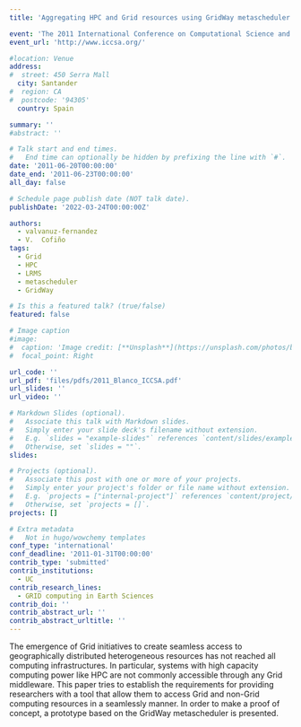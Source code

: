 ```yaml
---
title: 'Aggregating HPC and Grid resources using GridWay metascheduler'

event: 'The 2011 International Conference on Computational Science and Its Applications (ICCSA 2011)'
event_url: 'http://www.iccsa.org/'

#location: Venue
address:
#  street: 450 Serra Mall
  city: Santander
#  region: CA
#  postcode: '94305'
  country: Spain

summary: ''
#abstract: ''

# Talk start and end times.
#   End time can optionally be hidden by prefixing the line with `#`.
date: '2011-06-20T00:00:00'
date_end: '2011-06-23T00:00:00'
all_day: false

# Schedule page publish date (NOT talk date).
publishDate: '2022-03-24T00:00:00Z'

authors: 
  - valvanuz-fernandez
  - V.  Cofiño
tags: 
  - Grid
  - HPC
  - LRMS
  - metascheduler
  - GridWay

# Is this a featured talk? (true/false)
featured: false

# Image caption
#image:
#  caption: 'Image credit: [**Unsplash**](https://unsplash.com/photos/bzdhc5b3Bxs)'
#  focal_point: Right

url_code: ''
url_pdf: 'files/pdfs/2011_Blanco_ICCSA.pdf'
url_slides: ''
url_video: ''

# Markdown Slides (optional).
#   Associate this talk with Markdown slides.
#   Simply enter your slide deck's filename without extension.
#   E.g. `slides = "example-slides"` references `content/slides/example-slides.md`.
#   Otherwise, set `slides = ""`.
slides:

# Projects (optional).
#   Associate this post with one or more of your projects.
#   Simply enter your project's folder or file name without extension.
#   E.g. `projects = ["internal-project"]` references `content/project/deep-learning/index.md`.
#   Otherwise, set `projects = []`.
projects: []

# Extra metadata
#   Not in hugo/wowchemy templates
conf_type: 'international'
conf_deadline: '2011-01-31T00:00:00'
contrib_type: 'submitted'
contrib_institutions: 
  - UC
contrib_research_lines: 
  - GRID computing in Earth Sciences
contrib_doi: ''
contrib_abstract_url: ''
contrib_abstract_urltitle: ''
---
```


The emergence of Grid initiatives to create seamless access to geographically distributed heterogeneous resources has not reached all computing infrastructures. In particular, systems with high capacity computing power like HPC are not commonly accessible through any Grid middleware. This paper tries to establish the requirements for providing researchers with a tool that allow them to access Grid and non-Grid computing resources in a seamlessly manner. In order to make a proof of concept, a prototype based on the GridWay metascheduler is presented.
